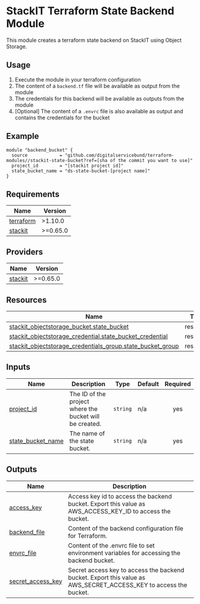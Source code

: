 # StackIT Terraform State Backend Module

This module creates a terraform state backend on StackIT using Object Storage.

## Usage

1. Execute the module in your terraform configuration
2. The content of a `backend.tf` file will be available as output from the module
3. The credentials for this backend will be available as outputs from the module
4. [Optional] The content of a `.envrc` file is also available as output and contains the credentials for the bucket

## Example

```hcl
module "backend_bucket" {
  source            = "github.com/digitalservicebund/terraform-modules//stackit-state-bucket?ref=[sha of the commit you want to use]"
  project_id        = "[stackit project id]"
  state_bucket_name = "ds-state-bucket-[project name]"
}
```

<!-- BEGIN_TF_DOCS -->

## Requirements

| Name                                                                     | Version  |
| ------------------------------------------------------------------------ | -------- |
| <a name="requirement_terraform"></a> [terraform](#requirement_terraform) | >1.10.0  |
| <a name="requirement_stackit"></a> [stackit](#requirement_stackit)       | >=0.65.0 |

## Providers

| Name                                                         | Version  |
| ------------------------------------------------------------ | -------- |
| <a name="provider_stackit"></a> [stackit](#provider_stackit) | >=0.65.0 |

## Resources

| Name                                                                                                                                                                             | Type     |
| -------------------------------------------------------------------------------------------------------------------------------------------------------------------------------- | -------- |
| [stackit_objectstorage_bucket.state_bucket](https://registry.terraform.io/providers/stackitcloud/stackit/latest/docs/resources/objectstorage_bucket)                             | resource |
| [stackit_objectstorage_credential.state_bucket_credential](https://registry.terraform.io/providers/stackitcloud/stackit/latest/docs/resources/objectstorage_credential)          | resource |
| [stackit_objectstorage_credentials_group.state_bucket_group](https://registry.terraform.io/providers/stackitcloud/stackit/latest/docs/resources/objectstorage_credentials_group) | resource |

## Inputs

| Name                                                                                 | Description                                             | Type     | Default | Required |
| ------------------------------------------------------------------------------------ | ------------------------------------------------------- | -------- | ------- | :------: |
| <a name="input_project_id"></a> [project_id](#input_project_id)                      | The ID of the project where the bucket will be created. | `string` | n/a     |   yes    |
| <a name="input_state_bucket_name"></a> [state_bucket_name](#input_state_bucket_name) | The name of the state bucket.                           | `string` | n/a     |   yes    |

## Outputs

| Name                                                                                   | Description                                                                                                      |
| -------------------------------------------------------------------------------------- | ---------------------------------------------------------------------------------------------------------------- |
| <a name="output_access_key"></a> [access_key](#output_access_key)                      | Access key id to access the backend bucket. Export this value as AWS_ACCESS_KEY_ID to access the bucket.         |
| <a name="output_backend_file"></a> [backend_file](#output_backend_file)                | Content of the backend configuration file for Terraform.                                                         |
| <a name="output_envrc_file"></a> [envrc_file](#output_envrc_file)                      | Content of the .envrc file to set environment variables for accessing the backend bucket.                        |
| <a name="output_secret_access_key"></a> [secret_access_key](#output_secret_access_key) | Secret access key to access the backend bucket. Export this value as AWS_SECRET_ACCESS_KEY to access the bucket. |

<!-- END_TF_DOCS -->
